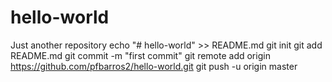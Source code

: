 # hello-world
Just another repository
echo "# hello-world" >> README.md
git init
git add README.md
git commit -m "first commit"
git remote add origin https://github.com/pfbarros2/hello-world.git
git push -u origin master
